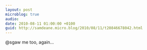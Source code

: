 ```yaml
---
layout: post
microblog: true
audio: 
date: 2010-08-11 01:00:00 +0100
guid: http://samdeane.micro.blog/2010/08/11/t20846678042.html
---
```

@sgaw me too, again...
